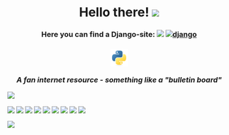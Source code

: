 <h1 align="center">Hello there!</a> 
<img src="https://github.com/blackcater/blackcater/raw/main/images/Hi.gif" height="32"/></h1>

<h3 align="center">Here you can find a Django-site: <img src="https://img.shields.io/badge/bulletin board- project -green"/> 
<a href="https://www.djangoproject.com/" target="_blank" rel="noreferrer"> <img src="https://cdn.worldvectorlogo.com/logos/django.svg" alt="django" width="40" height="20"/></h3> 

<h3 align="center">
<a href="https://www.python.org" target="_blank" rel="noreferrer"> <img src="https://raw.githubusercontent.com/devicons/devicon/master/icons/python/python-original.svg" alt="python" width="40" height="40"/> </a> </p></a><em>A fan internet resource - something like a 
"bulletin board"</em></h3>

<p><img src="https://img.shields.io/badge/📝The main functionality of the site:-orange"/></p>

<img src="https://img.shields.io/badge/1-Users of the site are be able to register in it by email, having received a letter with a registration confirmation code-blue"/>
<img src="https://img.shields.io/badge/2-After registration, they can create and edit adverts. Ads consist of a title and text. Also they can add pictures, embedded videos and other content with the advert-blue"/>
<img src="https://img.shields.io/badge/3-Users can send responses to ads of other users, consisting of plain text-blue"/>
<img src="https://img.shields.io/badge/4-When sending a response, the user receives an email with a notification about it -blue"/>
<img src="https://img.shields.io/badge/5-Also, the user has access to a private page with responses to his ads, inside which he can filter responses by ads, delete and accept them -blue"/>
<img src="https://img.shields.io/badge/6-If accepting a response, the user who left the response also receives a notification -blue"/>
<img src="https://img.shields.io/badge/7-There is an email notice to the users if a new advert has been added -blue"/>
<img src="https://img.shields.io/badge/8-In addition, the user can define the ad in one of the following categories: -blue"/>
<img src="https://img.shields.io/badge/categories: - Tanks, Heals, DDs, Merchants, Guildmasters, Questgivers, Blacksmiths, Leatherworkers, Potions Masters, Spellmasters - blue"/>

<p><img src="https://img.shields.io/badge/🌱Examples:-orange"/></p>
